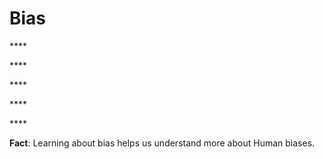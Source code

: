 # Bias

\*\*\*\*

\*\*\*\*

\*\*\*\*

\*\*\*\*

\*\*\*\*

**Fact**: Learning about bias helps us understand more about Human biases. 

